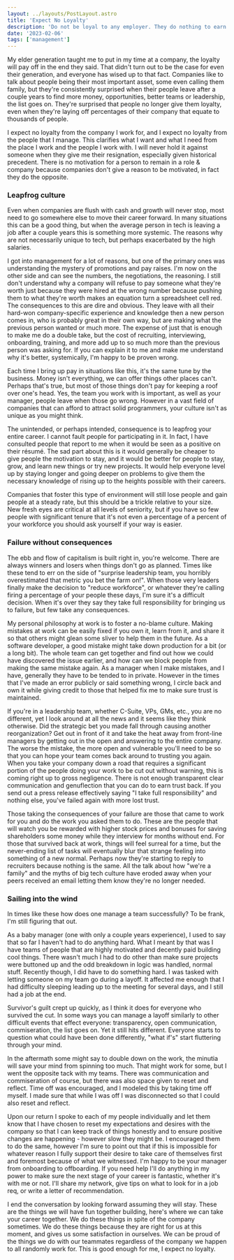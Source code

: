```yaml
---
layout: ../layouts/PostLayout.astro
title: 'Expect No Loyalty'
description: 'Do not be loyal to any employer. They do nothing to earn it, they have none for you. Companies talk about people being their most important asset, but this is only true while they have no choice. Do what you need to take care of yourself, your career, and your family. Leapfrog your way through your career and feel no guilt.'
date: '2023-02-06'
tags: ['management']
---
```


My elder generation taught me to put in my time at a company, the loyalty will pay off in the end they said. That didn't turn out to be the case for even their generation, and everyone has wised up to that fact. Companies like to talk about people being their most important asset, some even calling them family, but they're consistently surprised when their people leave after a couple years to find more money, opportunities, better teams or leadership, the list goes on. They're surprised that people no longer give them loyalty, even when they're laying off percentages of their company that equate to thousands of people.

I expect no loyalty from the company I work for, and I expect no loyalty from the people that I manage. This clarifies what I want and what I need from the place I work and the people I work with. I will never hold it against someone when they give me their resignation, especially given historical precedent. There is no motivation for a person to remain in a role & company because companies don't give a reason to be motivated, in fact they do the opposite.

### Leapfrog culture

Even when companies are flush with cash and growth will never stop, most need to go somewhere else to move their career forward. In many situations this can be a good thing, but when the average person in tech is leaving a job after a couple years this is something more systemic. The reasons why are not necessarily unique to tech, but perhaps exacerbated by the high salaries.

I got into management for a lot of reasons, but one of the primary ones was understanding the mystery of promotions and pay raises. I'm now on the other side and can see the numbers, the negotiations, the reasoning. I still don't understand why a company will refuse to pay someone what they're worth just because they were hired at the wrong number because pushing them to what they're worth makes an equation turn a spreadsheet cell red. The consequences to this are dire and obvious. They leave with all their hard-won company-specific experience and knowledge then a new person comes in, who is probably great in their own way, but are making what the previous person wanted or much more. The expense of just that is enough to make me do a double take, but the cost of recruiting, interviewing, onboarding, training, and more add up to so much more than the previous person was asking for. If you can explain it to me and make me understand why it's better, systemically, I'm happy to be proven wrong.

Each time I bring up pay in situations like this, it's the same tune by the business. Money isn't everything, we can offer things other places can't. Perhaps that's true, but most of those things don't pay for keeping a roof over one's head. Yes, the team you work with is important, as well as your manager, people leave when those go wrong. However in a vast field of companies that can afford to attract solid programmers, your culture isn't as unique as you might think.

The unintended, or perhaps intended, consequence is to leapfrog your entire career. I cannot fault people for participating in it. In fact, I have consulted people that report to me when it would be seen as a positive on their résumé. The sad part about this is it would generally be cheaper to give people the motivation to stay, and it would be better for people to stay, grow, and learn new things or try new projects. It would help everyone level up by staying longer and going deeper on problems to give them the necessary knowledge of rising up to the heights possible with their careers.

Companies that foster this type of environment will still lose people and gain people at a steady rate, but this should be a trickle relative to your size. New fresh eyes are critical at all levels of seniority, but if you have so few people with significant tenure that it's not even a percentage of a percent of your workforce you should ask yourself if your way is easier.

### Failure without consequences

The ebb and flow of capitalism is built right in, you're welcome. There are always winners and losers when things don't go as planned. Times like these tend to err on the side of "surprise leadership team, you horribly overestimated that metric you bet the farm on!". When those very leaders finally make the decision to "reduce workforce", or whatever they're calling firing a percentage of your people these days, I'm sure it's a difficult decision. When it's over they say they take full responsibility for bringing us to failure, but few take any consequences.

My personal philosophy at work is to foster a no-blame culture. Making mistakes at work can be easily fixed if you own it, learn from it, and share it so that others might glean some sliver to help them in the future. As a software developer, a good mistake might take down production for a bit (or a long bit). The whole team can get together and find out how we could have discovered the issue earlier, and how can we block people from making the same mistake again. As a manager when I make mistakes, and I have, generally they have to be tended to in private. However in the times that I've made an error publicly or said something wrong, I circle back and own it while giving credit to those that helped fix me to make sure trust is maintained.

If you're in a leadership team, whether C-Suite, VPs, GMs, etc., you are no different, yet I look around at all the news and it seems like they think otherwise. Did the strategic bet you made fall through causing another reorganization? Get out in front of it and take the heat away from front-line managers by getting out in the open and answering to the entire company. The worse the mistake, the more open and vulnerable you'll need to be so that you can hope your team comes back around to trusting you again. When you take your company down a road that requires a significant portion of the people doing your work to be cut out without warning, this is coming right up to gross negligence. There is not enough transparent clear communication and genuflection that you can do to earn trust back. If you send out a press release effectively saying "I take full responsibility" and nothing else, you've failed again with more lost trust.

Those taking the consequences of your failure are those that came to work for you and do the work you asked them to do. These are the people that will watch you be rewarded with higher stock prices and bonuses for saving shareholders some money while they interview for months without end. For those that survived back at work, things will feel surreal for a time, but the never-ending list of tasks will eventually blur that strange feeling into something of a new normal. Perhaps now they're starting to reply to recruiters because nothing is the same. All the talk about how "we're a family" and the myths of big tech culture have eroded away when your peers received an email letting them know they're no longer needed.

### Sailing into the wind

In times like these how does one manage a team successfully? To be frank, I'm still figuring that out.

As a baby manager (one with only a couple years experience), I used to say that so far I haven't had to do anything hard. What I meant by that was I have teams of people that are highly motivated and decently paid building cool things. There wasn't much I had to do other than make sure projects were buttoned up and the odd breakdown in logic was handled, normal stuff. Recently though, I did have to do something hard. I was tasked with letting someone on my team go during a layoff. It affected me enough that I had difficulty sleeping leading up to the meeting for several days, and I still had a job at the end.

Survivor's guilt crept up quickly, as I think it does for everyone who survived the cut. In some ways you can manage a layoff similarly to other difficult events that effect everyone: transparency, open communication, commiseration, the list goes on. Yet it still hits different. Everyone starts to question what could have been done differently, "what if's" start fluttering through your mind.

In the aftermath some might say to double down on the work, the minutia will save your mind from spinning too much. That might work for some, but I went the opposite tack with my teams. There was communication and commiseration of course, but there was also space given to reset and reflect. Time off was encouraged, and I modeled this by taking time off myself. I made sure that while I was off I was disconnected so that I could also reset and reflect.

Upon our return I spoke to each of my people individually and let them know that I have chosen to reset my expectations and desires with the company so that I can keep track of things honestly and to ensure positive changes are happening - however slow they might be. I encouraged them to do the same, however I'm sure to point out that if this is impossible for whatever reason I fully support their desire to take care of themselves first and foremost because of what we witnessed. I'm happy to be your manager from onboarding to offboarding. If you need help I'll do anything in my power to make sure the next stage of your career is fantastic, whether it's with me or not. I'll share my network, give tips on what to look for in a job req, or write a letter of recommendation.

I end the conversation by looking forward assuming they will stay. These are the things we will have fun together building, here's where we can take your career together. We do these things in spite of the company sometimes. We do these things because they are right for us at this moment, and gives us some satisfaction in ourselves. We can be proud of the things we do with our teammates regardless of the company we happen to all randomly work for. This is good enough for me, I expect no loyalty.
